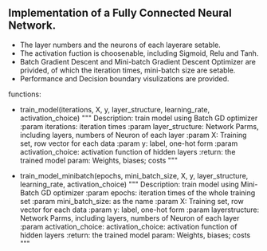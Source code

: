 ## Implementation of a Fully Connected Neural Network.

- The layer numbers and the neurons of each layerare setable.
- The activation fuction is choosenable, including Sigmoid, Relu and Tanh.
- Batch Gradient Descent and Mini-batch Gradient Descent Optimizer are privided, of which the iteration times, mini-batch size are setable.
- Performance and Decision boundary visulizations are provided.

functions:

- train_model(iterations, X, y, layer_structure, learning_rate, activation_choice)
"""
    Description: train model using Batch GD optimizer
    :param iterations: iteration times
    :param layer_structure: Network Parms, including layers, numbers of Neuron of each layer
    :param X: Training set, row vector for each data
    :param y: label, one-hot form
    :param activation_choice: activation function of hidden layers
    :return: the trained model param: Weights, biases; costs
"""

- train_model_minibatch(epochs, mini_batch_size, X, y, layer_structure, learning_rate, activation_choice)
"""
    Description: train model using Mini-Batch GD optimizer 
    :param epochs: iteration times of the whole training set
    :param mini_batch_size: as the name
    :param X: Training set, row vector for each data
    :param y: label, one-hot form
    :param layerstructure: Network Parms, including layers, numbers of Neuron of each layer
    :param activation_choice: activation_choice: activation function of hidden layers
    :return: the trained model param: Weights, biases; costs
"""